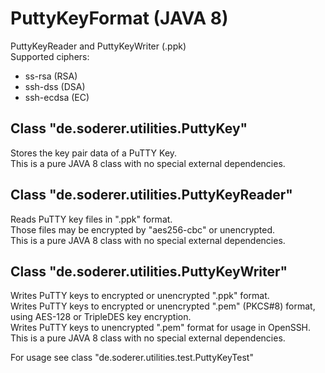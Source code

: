 # PuttyKeyFormat (JAVA 8)
PuttyKeyReader and PuttyKeyWriter (.ppk)  
Supported ciphers:  
- ss-rsa (RSA)  
- ssh-dss (DSA)  
- ssh-ecdsa (EC)

## Class "de.soderer.utilities.PuttyKey"  
Stores the key pair data of a PuTTY Key.  
This is a pure JAVA 8 class with no special external dependencies.

## Class "de.soderer.utilities.PuttyKeyReader"  
Reads PuTTY key files in ".ppk" format.  
Those files may be encrypted by "aes256-cbc" or unencrypted.  
This is a pure JAVA 8 class with no special external dependencies.

## Class "de.soderer.utilities.PuttyKeyWriter"  
Writes PuTTY keys to encrypted or unencrypted ".ppk" format.  
Writes PuTTY keys to encrypted or unencrypted ".pem" (PKCS#8) format, using AES-128 or TripleDES key encryption.  
Writes PuTTY keys to unencrypted ".pem" format for usage in OpenSSH.  
This is a pure JAVA 8 class with no special external dependencies.

For usage see class "de.soderer.utilities.test.PuttyKeyTest"  
